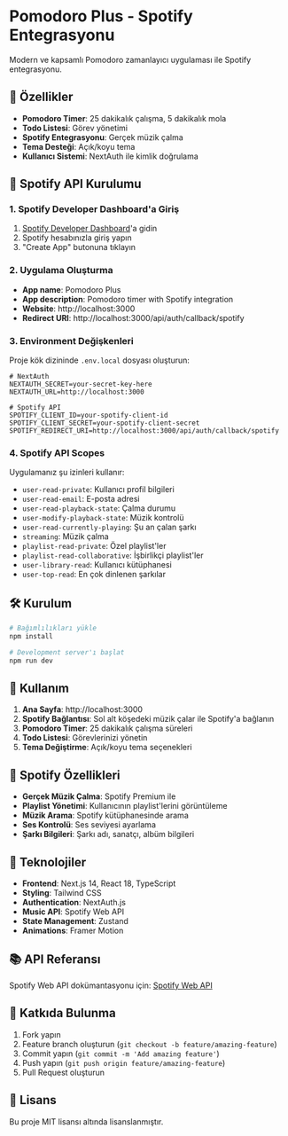 # Pomodoro Plus - Spotify Entegrasyonu

Modern ve kapsamlı Pomodoro zamanlayıcı uygulaması ile Spotify entegrasyonu.

## 🚀 Özellikler

- **Pomodoro Timer**: 25 dakikalık çalışma, 5 dakikalık mola
- **Todo Listesi**: Görev yönetimi
- **Spotify Entegrasyonu**: Gerçek müzik çalma
- **Tema Desteği**: Açık/koyu tema
- **Kullanıcı Sistemi**: NextAuth ile kimlik doğrulama

## 🎵 Spotify API Kurulumu

### 1. Spotify Developer Dashboard'a Giriş
1. [Spotify Developer Dashboard](https://developer.spotify.com/dashboard)'a gidin
2. Spotify hesabınızla giriş yapın
3. "Create App" butonuna tıklayın

### 2. Uygulama Oluşturma
- **App name**: Pomodoro Plus
- **App description**: Pomodoro timer with Spotify integration
- **Website**: http://localhost:3000
- **Redirect URI**: http://localhost:3000/api/auth/callback/spotify

### 3. Environment Değişkenleri
Proje kök dizininde `.env.local` dosyası oluşturun:

```env
# NextAuth
NEXTAUTH_SECRET=your-secret-key-here
NEXTAUTH_URL=http://localhost:3000

# Spotify API
SPOTIFY_CLIENT_ID=your-spotify-client-id
SPOTIFY_CLIENT_SECRET=your-spotify-client-secret
SPOTIFY_REDIRECT_URI=http://localhost:3000/api/auth/callback/spotify
```

### 4. Spotify API Scopes
Uygulamanız şu izinleri kullanır:
- `user-read-private`: Kullanıcı profil bilgileri
- `user-read-email`: E-posta adresi
- `user-read-playback-state`: Çalma durumu
- `user-modify-playback-state`: Müzik kontrolü
- `user-read-currently-playing`: Şu an çalan şarkı
- `streaming`: Müzik çalma
- `playlist-read-private`: Özel playlist'ler
- `playlist-read-collaborative`: İşbirlikçi playlist'ler
- `user-library-read`: Kullanıcı kütüphanesi
- `user-top-read`: En çok dinlenen şarkılar

## 🛠 Kurulum

```bash
# Bağımlılıkları yükle
npm install

# Development server'ı başlat
npm run dev
```

## 📱 Kullanım

1. **Ana Sayfa**: http://localhost:3000
2. **Spotify Bağlantısı**: Sol alt köşedeki müzik çalar ile Spotify'a bağlanın
3. **Pomodoro Timer**: 25 dakikalık çalışma süreleri
4. **Todo Listesi**: Görevlerinizi yönetin
5. **Tema Değiştirme**: Açık/koyu tema seçenekleri

## 🎯 Spotify Özellikleri

- **Gerçek Müzik Çalma**: Spotify Premium ile
- **Playlist Yönetimi**: Kullanıcının playlist'lerini görüntüleme
- **Müzik Arama**: Spotify kütüphanesinde arama
- **Ses Kontrolü**: Ses seviyesi ayarlama
- **Şarkı Bilgileri**: Şarkı adı, sanatçı, albüm bilgileri

## 🔧 Teknolojiler

- **Frontend**: Next.js 14, React 18, TypeScript
- **Styling**: Tailwind CSS
- **Authentication**: NextAuth.js
- **Music API**: Spotify Web API
- **State Management**: Zustand
- **Animations**: Framer Motion

## 📚 API Referansı

Spotify Web API dokümantasyonu için: [Spotify Web API](https://developer.spotify.com/documentation/web-api)

## 🤝 Katkıda Bulunma

1. Fork yapın
2. Feature branch oluşturun (`git checkout -b feature/amazing-feature`)
3. Commit yapın (`git commit -m 'Add amazing feature'`)
4. Push yapın (`git push origin feature/amazing-feature`)
5. Pull Request oluşturun

## 📄 Lisans

Bu proje MIT lisansı altında lisanslanmıştır. 
